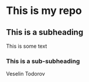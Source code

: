 # This is my repo

## This is a subheading

This is some text

### This is a sub-subheading
Veselin Todorov
